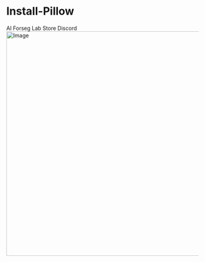 # Install-Pillow
AI Forseg Lab Store Discord
<img width="778" height="588" alt="Image" src="https://github.com/user-attachments/assets/f550a0b6-6cc5-481d-a9c3-8ec7f6a142f4" />
